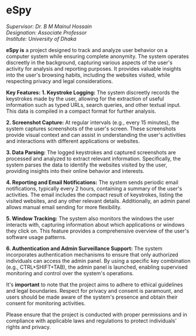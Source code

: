 <h1>eSpy</h1>

<i>Supervisor: Dr. B M Mainul Hossain <br>
Designation: Associate Professor <br>
Institute: University of Dhaka</i>

**eSpy is** a project designed to track and analyze user behavior on a computer system while ensuring complete anonymity. The system operates discreetly in the background, capturing various aspects of the user's activity for analysis and reporting purposes. It provides valuable insights into the user's browsing habits, including the websites visited, while respecting privacy and legal considerations.

**Key Features:**
**1. Keystroke Logging:** The system discreetly records the keystrokes made by the user, allowing for the extraction of useful information such as typed URLs, search queries, and other textual input. This data is compiled in a compact format for further analysis.

**2. Screenshot Capture:** At regular intervals (e.g., every 15 minutes), the system captures screenshots of the user's screen. These screenshots provide visual context and can assist in understanding the user's activities and interactions with different applications or websites.

**3. Data Parsing:** The logged keystrokes and captured screenshots are processed and analyzed to extract relevant information. Specifically, the system parses the data to identify the websites visited by the user, providing insights into their online behavior and interests.

**4. Reporting and Email Notifications:** The system sends periodic email notifications, typically every 2 hours, containing a summary of the user's activities. The email includes the compact result of keystrokes, listing the visited websites, and any other relevant details. Additionally, an admin panel allows manual email sending for more flexibility.

**5. Window Tracking:** The system also monitors the windows the user interacts with, capturing information about which applications or windows they click on. This feature provides a comprehensive overview of the user's software usage patterns.

**6. Authentication and Admin Surveillance Support:** The system incorporates authentication mechanisms to ensure that only authorized individuals can access the admin panel. By using a specific key combination (e.g., CTRL+SHIFT+TAB), the admin panel is launched, enabling supervised monitoring and control over the system's operations.

It's **important** to note that the project aims to adhere to ethical guidelines and legal boundaries. Respect for privacy and consent is paramount, and users should be made aware of the system's presence and obtain their consent for monitoring activities.

Please ensure that the project is conducted with proper permissions and in compliance with applicable laws and regulations to protect individuals' rights and privacy.
